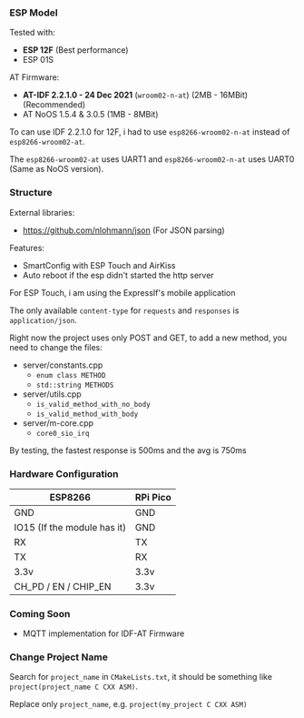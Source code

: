### ESP Model

Tested with:

- **ESP 12F** (Best performance)
- ESP 01S

AT Firmware:

- **AT-IDF 2.2.1.0 - 24 Dec 2021** (`wroom02-n-at`) (2MB - 16MBit) (Recommended)
- AT NoOS 1.5.4 & 3.0.5 (1MB - 8MBit)

To can use IDF 2.2.1.0 for 12F, i had to use `esp8266-wroom02-n-at` instead of `esp8266-wroom02-at`.

The `esp8266-wroom02-at` uses UART1 and `esp8266-wroom02-n-at` uses UART0 (Same as NoOS version).

### Structure

External libraries:

- https://github.com/nlohmann/json (For JSON parsing)

Features:

- SmartConfig with ESP Touch and AirKiss
- Auto reboot if the esp didn't started the http server

For ESP Touch, i am using the ExpressIf's mobile application

The only available `content-type` for `requests` and `responses` is `application/json`.

Right now the project uses only POST and GET, to add a new method, you need to change the files:

- server/constants.cpp
  - `enum class METHOD`
  - `std::string METHODS`
- server/utils.cpp
  - `is_valid_method_with_no_body`
  - `is_valid_method_with_body`
- server/m-core.cpp
  - `core0_sio_irq`

By testing, the fastest response is 500ms and the avg is 750ms

### Hardware Configuration

| ESP8266                     | RPi Pico |
| --------------------------- | -------- |
| GND                         | GND      |
| IO15 (If the module has it) | GND      |
| RX                          | TX       |
| TX                          | RX       |
| 3.3v                        | 3.3v     |
| CH_PD / EN / CHIP_EN        | 3.3v     |

### Coming Soon

- MQTT implementation for IDF-AT Firmware

### Change Project Name

Search for `project_name` in `CMakeLists.txt`, it should be something like `project(project_name C CXX ASM)`.

Replace only `project_name`, e.g. `project(my_project C CXX ASM)`
